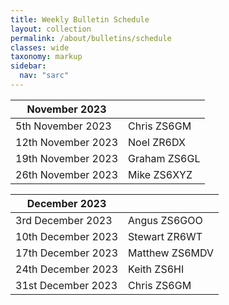 ```yaml
---
title: Weekly Bulletin Schedule
layout: collection
permalink: /about/bulletins/schedule
classes: wide
taxonomy: markup
sidebar:
  nav: "sarc"
---
```


|November 2023||
|-------|-------|
|5th November 2023	|Chris ZS6GM|
|12th November 2023|	Noel ZR6DX|
|19th November 2023|	Graham ZS6GL|
|26th November 2023|	Mike ZS6XYZ|


|December 2023||
|-------|-------|
|3rd December 2023	|Angus ZS6GOO|
|10th December 2023|	Stewart ZR6WT|
|17th December 2023|	Matthew ZS6MDV|
|24th December 2023|	Keith ZS6HI|
|31st December 2023|	Chris ZS6GM|

